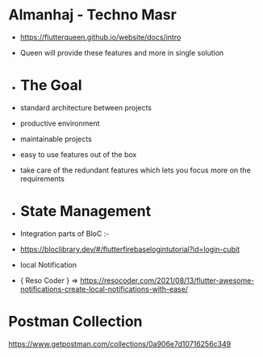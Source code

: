 # Almanhaj - Techno Masr


- https://flutterqueen.github.io/website/docs/intro

- Queen will provide these features and more in single solution

- # The Goal

- standard architecture between projects
- productive environment
- maintainable projects
- easy to use features out of the box
- take care of the redundant features which lets you focus more on the requirements


- # State Management
- Integration parts of BloC :- 
- https://bloclibrary.dev/#/flutterfirebaselogintutorial?id=login-cubit


- local Notification 
- { Reso Coder } => https://resocoder.com/2021/08/13/flutter-awesome-notifications-create-local-notifications-with-ease/
# Postman Collection 
https://www.getpostman.com/collections/0a906e7d10716256c349
